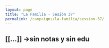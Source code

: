 ```yaml
---
layout: page
title: "La Familia - Sesión 37"
permalink: /campaigns/la-familia/session-37/
---
```


## **\[\[...\]\] \-\>sin notas y sin edu**